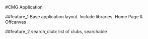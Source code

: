 #CMG Application

##feature_1
Base application layout. Include libraries. Home Page & Offcanvas

##feature_2
search_club: list of clubs, searchable
